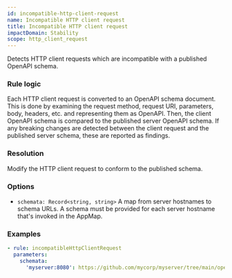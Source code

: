 ```yaml
---
id: incompatible-http-client-request
name: Incompatible HTTP client request
title: Incompatible HTTP client request
impactDomain: Stability
scope: http_client_request
---
```


Detects HTTP client requests which are incompatible with a published OpenAPI schema.

### Rule logic

Each HTTP client request is converted to an OpenAPI schema document. This is done by examining the
request method, request URI, parameters, body, headers, etc. and representing them as OpenAPI. Then,
the client OpenAPI schema is compared to the published server OpenAPI schema. If any breaking
changes are detected between the client request and the published server schema, these are reported
as findings.

### Resolution

Modify the HTTP client request to conform to the published schema.

### Options

- `schemata: Record<string, string>` A map from server hostnames to schema URLs. A schema must be
  provided for each server hostname that's invoked in the AppMap.

### Examples

```yaml
- rule: incompatibleHttpClientRequest
  parameters:
    schemata:
      'myserver:8080': https://github.com/mycorp/myserver/tree/main/openapi.yaml
```
